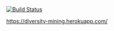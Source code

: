 [![Build Status](https://travis-ci.org/482diversity/482Diversity.svg?branch=master)](https://travis-ci.org/482diversity/482Diversity)

https://diversity-mining.herokuapp.com/


